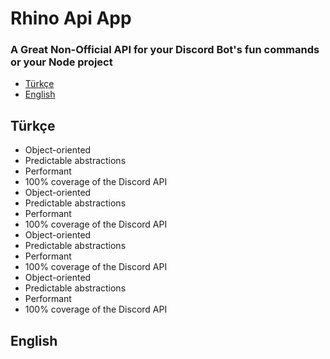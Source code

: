 # Rhino Api App
### A Great Non-Official API for your Discord Bot's fun commands or your Node project

- [Türkçe](#türkçe)
- [English](#english)

## Türkçe


- Object-oriented
- Predictable abstractions
- Performant
- 100% coverage of the Discord API
- Object-oriented
- Predictable abstractions
- Performant
- 100% coverage of the Discord API
- Object-oriented
- Predictable abstractions
- Performant
- 100% coverage of the Discord API
- Object-oriented
- Predictable abstractions
- Performant
- 100% coverage of the Discord API

## English
